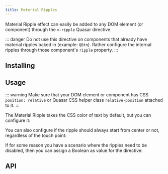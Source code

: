 ```yaml
---
title: Material Ripples
---
```

Material Ripple effect can easily be added to any DOM element (or component) through the `v-ripple` Quasar directive.

::: danger
Do not use this directive on components that already have material ripples baked in (example: `QBtn`). Rather configure the internal ripples through those component's `ripple` property.
:::

## Installing
<doc-installation directives="Ripple" />

## Usage

::: warning
Make sure that your DOM element or component has CSS `position: relative` or Quasar CSS helper class `relative-position` attached to it.
:::

<doc-example title="Basic" file="Ripple/Basic" />

The Material Ripple takes the CSS color of text by default, but you can configure it:
<doc-example title="Colored" file="Ripple/Colored" />

You can also configure if the ripple should always start from center or not, regardless of the touch point:
<doc-example title="Positioning" file="Ripple/Positioning" />

If for some reason you have a scenario where the ripples need to be disabled, then you can assign a Boolean as value for the directive:

<doc-example title="Disable" file="Ripple/Disable" />

## API
<doc-api file="Ripple" />
